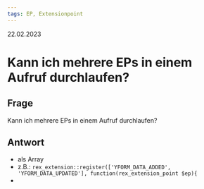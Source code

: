 ```yaml
---
tags: EP, Extensionpoint
---
```


22.02.2023

# Kann ich mehrere EPs in einem Aufruf durchlaufen?

## Frage

Kann ich mehrere EPs in einem Aufruf durchlaufen?

## Antwort

- als Array
- z.B.: ```rex_extension::register(['YFORM_DATA_ADDED', 'YFORM_DATA_UPDATED'], function(rex_extension_point $ep){```
- 
